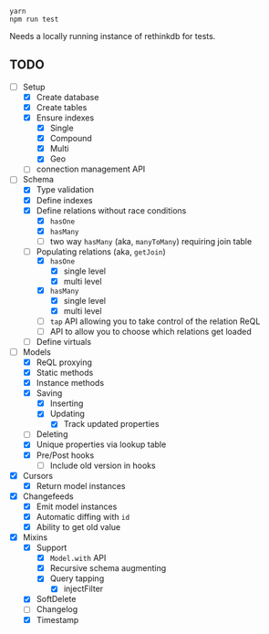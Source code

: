 
```
yarn
npm run test
```

Needs a locally running instance of rethinkdb for tests.

## TODO
- [ ] Setup
  - [x] Create database
  - [x] Create tables
  - [x] Ensure indexes
    - [x] Single
    - [x] Compound
    - [x] Multi
    - [x] Geo
  - [ ] connection management API
- [ ] Schema
  - [x] Type validation
  - [x] Define indexes
  - [x] Define relations without race conditions
    - [x] `hasOne`
    - [x] `hasMany`
    - [ ] two way `hasMany` (aka, `manyToMany`) requiring join table
  - [ ] Populating relations (aka, `getJoin`)
    - [x] `hasOne`
      - [x] single level
      - [x] multi level
    - [x] `hasMany`
      - [x] single level
      - [x] multi level
    - [ ] `tap` API allowing you to take control of the relation ReQL
    - [ ] API to allow you to choose which relations get loaded
  - [ ] Define virtuals
- [ ] Models
  - [x] ReQL proxying
  - [x] Static methods
  - [x] Instance methods
  - [x] Saving
    - [x] Inserting
    - [x] Updating
      - [x] Track updated properties
  - [ ] Deleting
  - [x] Unique properties via lookup table
  - [x] Pre/Post hooks
    - [ ] Include old version in hooks
- [x] Cursors
  - [x] Return model instances
- [x] Changefeeds
  - [x] Emit model instances
  - [x] Automatic diffing with `id`
  - [x] Ability to get old value
- [x] Mixins
  - [x] Support
    - [x] `Model.with` API
    - [x] Recursive schema augmenting
    - [x] Query tapping
      - [x] injectFilter
  - [x] SoftDelete
  - [ ] Changelog
  - [x] Timestamp
